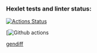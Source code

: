 ### Hexlet tests and linter status:
[![Actions Status](https://github.com/fyodor91/python-project-50/workflows/hexlet-check/badge.svg)](https://github.com/fyodor91/python-project-50/actions)

[![Github actions](https://github.com/fyodor91/python-project-50/workflows/my_workflow/badge.svg)


[gendiff](https://asciinema.org/a/596685)
